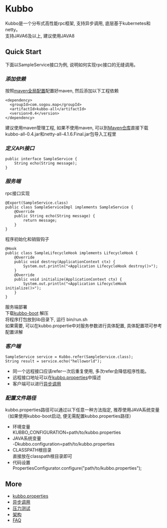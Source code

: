 # Kubbo
Kubbo是一个分布式高性能rpc框架, 支持异步调用, 底层基于kubernetes和netty。  
支持JAVA6及以上, 建议使用JAVA8


## Quick Start
下面以SampleService接口为例, 说明如何实现rpc接口的无缝调用。  

### *添加依赖*  
按照[maven全局配置](http://git.sogou-inc.com/mssp/commons/blob/master/README.md)配置好maven, 然后添加以下工程依赖
```
<dependency>
  <groupId>com.sogou.map</groupId>
  <artifactId>kubbo-all</artifactId>
  <version>0.4</version>
</dependency>
```

建议使用maven管理工程, 如果不使用maven, 可以到[Maven仓库](http://repo.mssp.sogou/maven/)直接下载kubbo-all-0.4.jar和netty-all-4.1.6.Final.jar包导入工程里  

### *定义API接口*  
```
public interface SampleService {
    String echo(String message);
}
```


### *服务端*    
rpc接口实现  
```
@Export(SampleService.class)
public class SampleServiceImpl implements SampleService {
    @Override
    public String echo(String message) {
        return message;
    }
}
```

程序初始化和销毁钩子  
```
@Hook
public class SampleLifecycleHook implements LifecycleHook {
    @Override
    public void destroy(ApplicationContext ctx) {
        System.out.println("<Application LifecycleHook destroy()>");     
    }
    @Override
    public void initialize(ApplicationContext ctx) {
        System.out.println("<Application LifecycleHook initialize()>");
    }
}
```

服务端部署  
下载[kubbo-boot](http://release.mssp.sogou/kubbo/kubbo-boot-0.4.tar.gz) 解压  
将程序打包放到lib目录下, 运行 bin/run.sh  
如果需要, 可以在kubbo.propertie中对服务参数进行具体配置, 具体配置项可参考配置详解  


### *客户端*
```
SampleService service = Kubbo.refer(SampleService.class);
String result = service.echo("helloworld");
```
- 同一个远程接口应该refer一次后重复使用, 多次refer会降低程序性能。
- 远程接口地址可以在[kubbo.properties](docs/configuration.md)中描述
- 客户端可以进行[异步调用](docs/async.md)


### *配置文件路径*
kubbo.properties路径可以通过以下任意一种方法指定, 推荐使用JAVA系统变量（如果使用kubbo-boot启动, 便无需配置kubbo.properties路径）  
* 环境变量  
  KUBBO_CONFIGURATION=path/to/kubbo.properties
* JAVA系统变量  
  -Dkubbo.configuration=path/to/kubbo.properties
* CLASSPATH根目录  
  直接放在classpath根目录即可
* 代码设置  
  PropertiesConfigurator.configure("path/to/kubbo.properties");  

## More
- [kubbo.properties](docs/configuration.md)
- [异步调用](docs/async.md)
- [压力测试](docs/benchmark.md)
- [架构](docs/architecture.md)
- [FAQ](docs/faq.md)